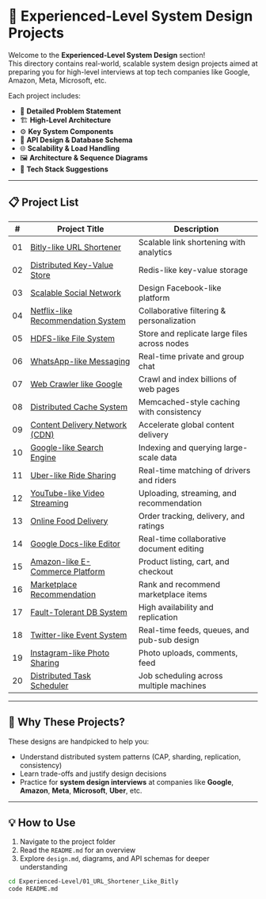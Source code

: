 # 🧠 Experienced-Level System Design Projects

Welcome to the **Experienced-Level System Design** section!  
This directory contains real-world, scalable system design projects aimed at preparing you for high-level interviews at top tech companies like Google, Amazon, Meta, Microsoft, etc.

Each project includes:
- 📌 **Detailed Problem Statement**
- 🏗️ **High-Level Architecture**
- ⚙️ **Key System Components**
- 🔄 **API Design & Database Schema**
- 🌐 **Scalability & Load Handling**
- 🖼️ **Architecture & Sequence Diagrams**
- 🔧 **Tech Stack Suggestions**

---

## 📋 Project List

| #  | Project Title                                      | Description                                          |
|----|----------------------------------------------------|------------------------------------------------------|
| 01 | [Bitly-like URL Shortener](./01_URL_Shortener_Like_Bitly/) | Scalable link shortening with analytics             |
| 02 | [Distributed Key-Value Store](./02_Distributed_KV_Store/)   | Redis-like key-value storage                        |
| 03 | [Scalable Social Network](./03_Scalable_Social_Network/)    | Design Facebook-like platform                       |
| 04 | [Netflix-like Recommendation System](./04_Recommendation_Netflix/) | Collaborative filtering & personalization     |
| 05 | [HDFS-like File System](./05_Distributed_File_System/)      | Store and replicate large files across nodes        |
| 06 | [WhatsApp-like Messaging](./06_RealTime_Messaging_App/)     | Real-time private and group chat                    |
| 07 | [Web Crawler like Google](./07_Web_Crawler/)                | Crawl and index billions of web pages               |
| 08 | [Distributed Cache System](./08_Distributed_Cache/)         | Memcached-style caching with consistency            |
| 09 | [Content Delivery Network (CDN)](./09_CDN/)                 | Accelerate global content delivery                  |
| 10 | [Google-like Search Engine](./10_Search_Engine_Like_Google/)| Indexing and querying large-scale data              |
| 11 | [Uber-like Ride Sharing](./11_Ride_Sharing_Like_Uber/)      | Real-time matching of drivers and riders            |
| 12 | [YouTube-like Video Streaming](./12_Video_Streaming_Like_YouTube/)| Uploading, streaming, and recommendation         |
| 13 | [Online Food Delivery](./13_Food_Delivery_Like_Zomato/)     | Order tracking, delivery, and ratings               |
| 14 | [Google Docs-like Editor](./14_Collab_Editor_Google_Docs/)  | Real-time collaborative document editing            |
| 15 | [Amazon-like E-Commerce Platform](./15_ECommerce_Like_Amazon/)| Product listing, cart, and checkout              |
| 16 | [Marketplace Recommendation](./16_Marketplace_Recommendation/)| Rank and recommend marketplace items              |
| 17 | [Fault-Tolerant DB System](./17_Distributed_Database_System/)| High availability and replication                   |
| 18 | [Twitter-like Event System](./18_Event_Driven_System/)      | Real-time feeds, queues, and pub-sub design         |
| 19 | [Instagram-like Photo Sharing](./19_Instagram_Photo_Sharing/)| Photo uploads, comments, feed                      |
| 20 | [Distributed Task Scheduler](./20_Task_Scheduler_Distributed/)| Job scheduling across multiple machines          |

---

## 🚀 Why These Projects?

These designs are handpicked to help you:
- Understand distributed system patterns (CAP, sharding, replication, consistency)
- Learn trade-offs and justify design decisions
- Practice for **system design interviews** at companies like **Google**, **Amazon**, **Meta**, **Microsoft**, **Uber**, etc.

---

## 💡 How to Use

1. Navigate to the project folder
2. Read the `README.md` for an overview
3. Explore `design.md`, diagrams, and API schemas for deeper understanding

```bash
cd Experienced-Level/01_URL_Shortener_Like_Bitly
code README.md
